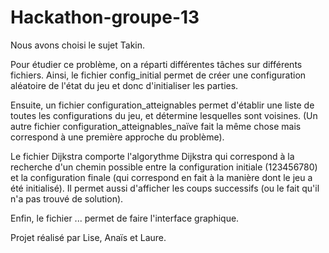 # Hackathon-groupe-13


Nous avons choisi le sujet Takin.



Pour étudier ce problème, on a réparti différentes tâches sur différents fichiers.
Ainsi, le fichier config_initial permet de créer une configuration aléatoire de l'état du jeu et donc d'initialiser les parties.

Ensuite, un fichier configuration_atteignables permet d'établir une liste de toutes les configurations du jeu, et détermine lesquelles sont voisines. (Un autre fichier configuration_atteignables_naïve fait la même chose mais correspond à une première approche du problème).

Le fichier Dijkstra comporte l'algorythme Dijkstra qui correspond à la recherche d'un chemin possible entre la configuration initiale (123456780) et la configuration finale (qui correspond en fait à la manière dont le jeu a été initialisé). Il permet aussi d'afficher les coups successifs (ou le fait qu'il n'a pas trouvé de solution).

Enfin, le fichier ... permet de faire l'interface graphique.




Projet réalisé par Lise, Anaïs et Laure.


```python

```
